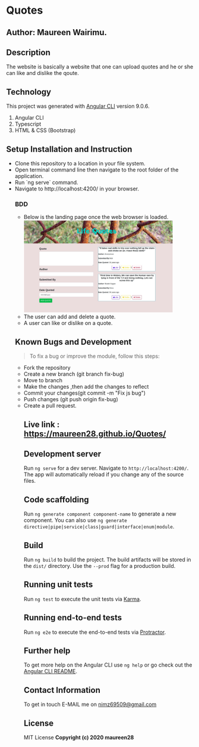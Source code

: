 # Quotes

## Author: Maureen Wairimu.

## Description
The website is basically a website that one can upload quotes and he or she can like and dislike the qoute.

## Technology
This project was generated with [Angular CLI](https://github.com/angular/angular-cli) version 9.0.6.
<ol>
<li>Angular CLI</li>
<li>Typescript</li>
<li>HTML & CSS (Bootstrap)</li>
</ol>


## Setup Installation and Instruction
<ul>
<li>Clone this repository to a location in your file system.</li>
<li>Open terminal command line then navigate to the root folder of the application.</li>
<li>Run `ng serve` command.</li>
<li>Navigate to http://localhost:4200/ in your browser.</li>

### BDD
<ul>
<li>Below is the landing page once the web browser is loaded.</li>
<img src="src/assets/quotes.jpg" alt="Life Quotes" width="400"/>
<li>The user can add and delete a quote.</li>
<li>A user can like or dislike on a quote.</li>
</ul>

## Known Bugs and Development
> To fix a bug or improve the module, follow this steps:
<ul list-style-type=circle;>
<li>Fork the repository</li>
<li>Create a new branch (git branch fix-bug)</li>
<li>Move to branch</li>
<li>Make the changes ,then add the changes to reflect</li>
<li>Commit your changes(git commit -m "Fix js bug") </li>
<li>Push changes (git push origin fix-bug)</li>
<li>Create a pull request.</li>

## Live link : https://maureen28.github.io/Quotes/

## Development server

Run `ng serve` for a dev server. Navigate to `http://localhost:4200/`. The app will automatically reload if you change any of the source files.

## Code scaffolding

Run `ng generate component component-name` to generate a new component. You can also use `ng generate directive|pipe|service|class|guard|interface|enum|module`.

## Build

Run `ng build` to build the project. The build artifacts will be stored in the `dist/` directory. Use the `--prod` flag for a production build.

## Running unit tests

Run `ng test` to execute the unit tests via [Karma](https://karma-runner.github.io).

## Running end-to-end tests

Run `ng e2e` to execute the end-to-end tests via [Protractor](http://www.protractortest.org/).

## Further help

To get more help on the Angular CLI use `ng help` or go check out the [Angular CLI README](https://github.com/angular/angular-cli/blob/master/README.md).


## Contact Information
To get in touch E-MAIL me on nimz69509@gmail.com

## License
MIT License
<b>Copyright (c) 2020 maureen28<b>